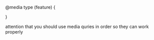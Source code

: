 @media type (feature) {

}

attention that you should use media quries in order so they can work properly